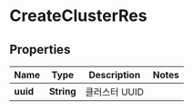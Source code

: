 
# CreateClusterRes

## Properties
Name | Type | Description | Notes
------------ | ------------- | ------------- | -------------
**uuid** | **String** | 클러스터 UUID | 



